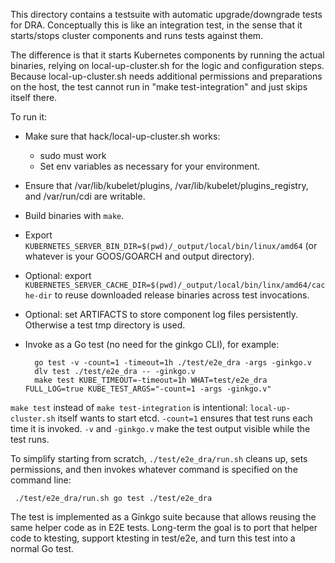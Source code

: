 This directory contains a testsuite with automatic upgrade/downgrade tests for
DRA. Conceptually this is like an integration test, in the sense that it
starts/stops cluster components and runs tests against them.

The difference is that it starts Kubernetes components by running the actual
binaries, relying on local-up-cluster.sh for the logic and configuration
steps. Because local-up-cluster.sh needs additional permissions and
preparations on the host, the test cannot run in "make test-integration" and
just skips itself there.

To run it:
- Make sure that hack/local-up-cluster.sh works:
  - sudo must work
  - Set env variables as necessary for your environment.
- Ensure that /var/lib/kubelet/plugins, /var/lib/kubelet/plugins_registry,
  and /var/run/cdi are writable.
- Build binaries with `make`.
- Export `KUBERNETES_SERVER_BIN_DIR=$(pwd)/_output/local/bin/linux/amd64` (or
  whatever is your GOOS/GOARCH and output directory).
- Optional: export `KUBERNETES_SERVER_CACHE_DIR=$(pwd)/_output/local/bin/linx/amd64/cache-dir`
  to reuse downloaded release binaries across test invocations.
- Optional: set ARTIFACTS to store component log files persistently.
  Otherwise a test tmp directory is used.
- Invoke as a Go test (no need for the ginkgo CLI), for example:

        go test -v -count=1 -timeout=1h ./test/e2e_dra -args -ginkgo.v
        dlv test ./test/e2e_dra -- -ginkgo.v
        make test KUBE_TIMEOUT=-timeout=1h WHAT=test/e2e_dra FULL_LOG=true KUBE_TEST_ARGS="-count=1 -args -ginkgo.v"

`make test` instead of `make test-integration` is intentional: `local-up-cluster.sh`
itself wants to start etcd. `-count=1` ensures that test runs each time it is invoked.
`-v` and `-ginkgo.v` make the test output visible while the test runs.

To simplify starting from scratch, `./test/e2e_dra/run.sh` cleans
up, sets permissions, and then invokes whatever command is specified on the
command line:

     ./test/e2e_dra/run.sh go test ./test/e2e_dra

The test is implemented as a Ginkgo suite because that allows reusing the same
helper code as in E2E tests. Long-term the goal is to port that helper code to
ktesting, support ktesting in test/e2e, and turn this test into a normal Go
test.
